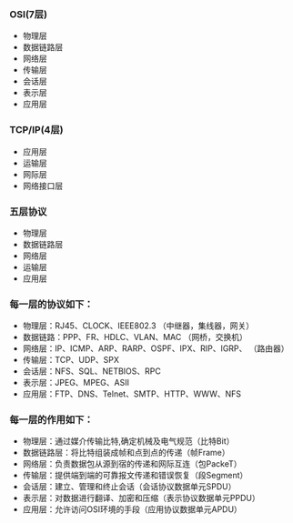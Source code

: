 ### OSI(7层)
- 物理层
- 数据链路层
- 网络层
- 传输层
- 会话层
- 表示层
- 应用层

### TCP/IP(4层)
- 应用层
- 运输层
- 网际层
- 网络接口层

### 五层协议
- 物理层
- 数据链路层
- 网络层
- 运输层
- 应用层


### 每一层的协议如下：
- 物理层：RJ45、CLOCK、IEEE802.3 （中继器，集线器，网关）
- 数据链路：PPP、FR、HDLC、VLAN、MAC （网桥，交换机）
- 网络层：IP、ICMP、ARP、RARP、OSPF、IPX、RIP、IGRP、 （路由器）
- 传输层：TCP、UDP、SPX
- 会话层：NFS、SQL、NETBIOS、RPC
- 表示层：JPEG、MPEG、ASII
- 应用层：FTP、DNS、Telnet、SMTP、HTTP、WWW、NFS

### 每一层的作用如下：
- 物理层：通过媒介传输比特,确定机械及电气规范（比特Bit）
- 数据链路层：将比特组装成帧和点到点的传递（帧Frame）
- 网络层：负责数据包从源到宿的传递和网际互连（包PackeT）
- 传输层：提供端到端的可靠报文传递和错误恢复（段Segment）
- 会话层：建立、管理和终止会话（会话协议数据单元SPDU）
- 表示层：对数据进行翻译、加密和压缩（表示协议数据单元PPDU）
- 应用层：允许访问OSI环境的手段（应用协议数据单元APDU）